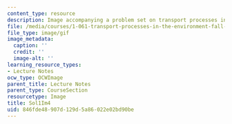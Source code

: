 ```yaml
---
content_type: resource
description: Image accompanying a problem set on transport processes in the environment.
file: /media/courses/1-061-transport-processes-in-the-environment-fall-2008/846fde48907d129d5a86022e02bd90be_Sol1Im4.gif
file_type: image/gif
image_metadata:
  caption: ''
  credit: ''
  image-alt: ''
learning_resource_types:
- Lecture Notes
ocw_type: OCWImage
parent_title: Lecture Notes
parent_type: CourseSection
resourcetype: Image
title: Sol1Im4
uid: 846fde48-907d-129d-5a86-022e02bd90be
---
```

